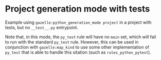 # Project generation mode with tests

Example using `gazelle:python_generation_mode project` in a project with tests, but no `__test__.py` entrypoint.

Note that, in this mode, the `py_test` rule will have no `main` set, which will fail to run with the standard
`py_test` rule. However, this can be used in conjunction with `gazelle:map_kind` to use some other implementation
of `py_test` that is able to handle this sitation (such as `rules_python_pytest`).